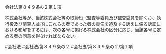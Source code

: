 会社法第８４９条の２第１項

株式会社等が、当該株式会社等の取締役（監査等委員及び監査委員を除く。）、執行役及び清算人並びにこれらの者であった者の責任を追及する訴えに係る訴訟における和解をするには、次の各号に掲げる株式会社の区分に応じ、当該各号に定める者の同意を得なければならない。

#会社法
#会社法/第８４９条の２
#会社法/第８４９条の２/第１項
